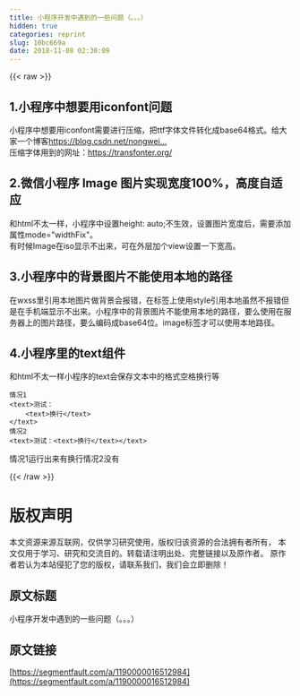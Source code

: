 ```yaml
---
title: 小程序开发中遇到的一些问题（。。。）
hidden: true
categories: reprint
slug: 10bc669a
date: 2018-11-08 02:30:09
---
```


{{< raw >}}
<h2 id="articleHeader0">1.&#x5C0F;&#x7A0B;&#x5E8F;&#x4E2D;&#x60F3;&#x8981;&#x7528;iconfont&#x95EE;&#x9898;</h2><p>&#x5C0F;&#x7A0B;&#x5E8F;&#x4E2D;&#x60F3;&#x8981;&#x7528;iconfont&#x9700;&#x8981;&#x8FDB;&#x884C;&#x538B;&#x7F29;&#xFF0C;&#x628A;ttf&#x5B57;&#x4F53;&#x6587;&#x4EF6;&#x8F6C;&#x5316;&#x6210;base64&#x683C;&#x5F0F;&#x3002;&#x7ED9;&#x5927;&#x5BB6;&#x4E00;&#x4E2A;&#x535A;&#x5BA2;<a href="https://blog.csdn.net/nongweiyilady/article/details/74244362" rel="nofollow noreferrer" target="_blank">https://blog.csdn.net/nongwei...</a><br>&#x538B;&#x7F29;&#x5B57;&#x4F53;&#x7528;&#x5230;&#x7684;&#x7F51;&#x5740;&#xFF1A;<a href="https://transfonter.org/" rel="nofollow noreferrer" target="_blank">https://transfonter.org/</a></p><h2 id="articleHeader1">2.&#x5FAE;&#x4FE1;&#x5C0F;&#x7A0B;&#x5E8F; Image &#x56FE;&#x7247;&#x5B9E;&#x73B0;&#x5BBD;&#x5EA6;100%&#xFF0C;&#x9AD8;&#x5EA6;&#x81EA;&#x9002;&#x5E94;</h2><p>&#x548C;html&#x4E0D;&#x592A;&#x4E00;&#x6837;&#xFF0C;&#x5C0F;&#x7A0B;&#x5E8F;&#x4E2D;&#x8BBE;&#x7F6E;height: auto;&#x4E0D;&#x751F;&#x6548;&#xFF0C;&#x8BBE;&#x7F6E;&#x56FE;&#x7247;&#x5BBD;&#x5EA6;&#x540E;&#xFF0C;&#x9700;&#x8981;&#x6DFB;&#x52A0;&#x5C5E;&#x6027;mode=&quot;widthFix&quot;&#x3002;<br>&#x6709;&#x65F6;&#x5019;Image&#x5728;iso&#x663E;&#x793A;&#x4E0D;&#x51FA;&#x6765;&#xFF0C;&#x53EF;&#x5728;&#x5916;&#x5C42;&#x52A0;&#x4E2A;view&#x8BBE;&#x7F6E;&#x4E00;&#x4E0B;&#x5BBD;&#x9AD8;&#x3002;</p><h2 id="articleHeader2">3.&#x5C0F;&#x7A0B;&#x5E8F;&#x4E2D;&#x7684;&#x80CC;&#x666F;&#x56FE;&#x7247;&#x4E0D;&#x80FD;&#x4F7F;&#x7528;&#x672C;&#x5730;&#x7684;&#x8DEF;&#x5F84;</h2><p>&#x5728;wxss&#x91CC;&#x5F15;&#x7528;&#x672C;&#x5730;&#x56FE;&#x7247;&#x505A;&#x80CC;&#x666F;&#x4F1A;&#x62A5;&#x9519;&#xFF0C;&#x5728;&#x6807;&#x7B7E;&#x4E0A;&#x4F7F;&#x7528;style&#x5F15;&#x7528;&#x672C;&#x5730;&#x867D;&#x7136;&#x4E0D;&#x62A5;&#x9519;&#x4F46;&#x662F;&#x5728;&#x624B;&#x673A;&#x7AEF;&#x663E;&#x793A;&#x4E0D;&#x51FA;&#x6765;&#x3002;&#x5C0F;&#x7A0B;&#x5E8F;&#x4E2D;&#x7684;&#x80CC;&#x666F;&#x56FE;&#x7247;&#x4E0D;&#x80FD;&#x4F7F;&#x7528;&#x672C;&#x5730;&#x7684;&#x8DEF;&#x5F84;&#xFF0C;&#x8981;&#x4E48;&#x4F7F;&#x7528;&#x5728;&#x670D;&#x52A1;&#x5668;&#x4E0A;&#x7684;&#x56FE;&#x7247;&#x8DEF;&#x5F84;&#xFF0C;&#x8981;&#x4E48;&#x7F16;&#x7801;&#x6210;base64&#x4F4D;&#x3002;image&#x6807;&#x7B7E;&#x624D;&#x53EF;&#x4EE5;&#x4F7F;&#x7528;&#x672C;&#x5730;&#x8DEF;&#x5F84;&#x3002;</p><h2 id="articleHeader3">4.&#x5C0F;&#x7A0B;&#x5E8F;&#x91CC;&#x7684;text&#x7EC4;&#x4EF6;</h2><p>&#x548C;html&#x4E0D;&#x592A;&#x4E00;&#x6837;&#x5C0F;&#x7A0B;&#x5E8F;&#x7684;text&#x4F1A;&#x4FDD;&#x5B58;&#x6587;&#x672C;&#x4E2D;&#x7684;&#x683C;&#x5F0F;&#x7A7A;&#x683C;&#x6362;&#x884C;&#x7B49;</p><div class="widget-codetool" style="display:none"><div class="widget-codetool--inner"><span class="selectCode code-tool" data-toggle="tooltip" data-placement="top" title="" data-original-title="&#x5168;&#x9009;"></span> <span type="button" class="copyCode code-tool" data-toggle="tooltip" data-placement="top" data-clipboard-text="&#x60C5;&#x51B5;1
&lt;text&gt;&#x6D4B;&#x8BD5;&#xFF1A;
    &lt;text&gt;&#x6362;&#x884C;&lt;/text&gt;
&lt;/text&gt;
&#x60C5;&#x51B5;2
&lt;text&gt;&#x6D4B;&#x8BD5;&#xFF1A;&lt;text&gt;&#x6362;&#x884C;&lt;/text&gt;&lt;/text&gt;" title="" data-original-title="&#x590D;&#x5236;"></span> <span type="button" class="saveToNote code-tool" data-toggle="tooltip" data-placement="top" title="" data-original-title="&#x653E;&#x8FDB;&#x7B14;&#x8BB0;"></span></div></div><pre class="hljs applescript"><code>&#x60C5;&#x51B5;<span class="hljs-number">1</span>
&lt;<span class="hljs-built_in">text</span>&gt;&#x6D4B;&#x8BD5;&#xFF1A;
    &lt;<span class="hljs-built_in">text</span>&gt;&#x6362;&#x884C;&lt;/<span class="hljs-built_in">text</span>&gt;
&lt;/<span class="hljs-built_in">text</span>&gt;
&#x60C5;&#x51B5;<span class="hljs-number">2</span>
&lt;<span class="hljs-built_in">text</span>&gt;&#x6D4B;&#x8BD5;&#xFF1A;&lt;<span class="hljs-built_in">text</span>&gt;&#x6362;&#x884C;&lt;/<span class="hljs-built_in">text</span>&gt;&lt;/<span class="hljs-built_in">text</span>&gt;</code></pre><p>&#x60C5;&#x51B5;1&#x8FD0;&#x884C;&#x51FA;&#x6765;&#x6709;&#x6362;&#x884C;&#x60C5;&#x51B5;2&#x6CA1;&#x6709;</p>
{{< /raw >}}

# 版权声明
本文资源来源互联网，仅供学习研究使用，版权归该资源的合法拥有者所有，
本文仅用于学习、研究和交流目的。转载请注明出处、完整链接以及原作者。
原作者若认为本站侵犯了您的版权，请联系我们，我们会立即删除！

## 原文标题
小程序开发中遇到的一些问题（。。。）

## 原文链接
[https://segmentfault.com/a/1190000016512984](https://segmentfault.com/a/1190000016512984)

